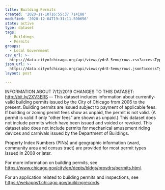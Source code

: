 ```yaml
---
title: Building Permits
created: '2020-11-10T16:55:37.714188'
modified: '2020-12-04T19:31:11.500656'
state: active
type: dataset
tags:
  - Buildings
  - Permits
groups:
  - Local Government
csv_url: >-
  https://data.cityofchicago.org/api/views/ydr8-5enu/rows.csv?accessType=DOWNLOAD
json_url: >-
  https://data.cityofchicago.org/api/views/ydr8-5enu/rows.json?accessType=DOWNLOAD
layout: post

---
```

INFORMATION ABOUT 7/12/2019 CHANGES TO THIS DATASET: http://bit.ly/2XV3ERS -- This dataset includes information about currently-valid building permits issued by the City of Chicago from 2006 to the present. Building permits are issued subject to payment of applicable fees. If building or zoning permit fees show as unpaid, the permit is not valid. (A permit is valid if only “other fees” are shown as unpaid.) This dataset does not include permits which have been issued and voided or revoked.  This dataset also does not include permits for mechanical amusement riding devices and carnivals issued by the Department of Buildings. 

Property Index Numbers (PINs) and geographic information (ward, community area and census tract) are provided for most permit types issued in 2008 or later.

For more information on building permits, see https://www.chicago.gov/city/en/depts/bldgs/provdrs/permits.html.

For an application related to building permits and inspections, see https://webapps1.chicago.gov/buildingrecords.
